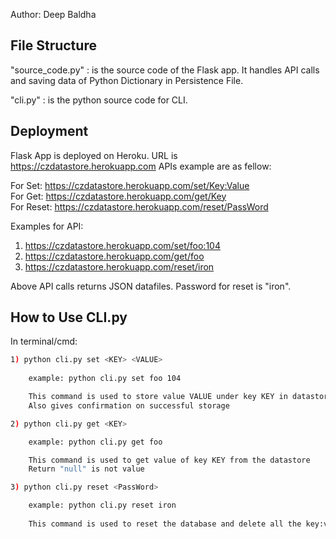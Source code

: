 Author: Deep Baldha

## File Structure

"source_code.py" :  is the source code of the Flask app. 
		    It handles API calls and saving data of Python Dictionary in Persistence File.
		    
"cli.py"         :  is the python source code for CLI.

## Deployment

Flask App is deployed on Heroku.
URL is https://czdatastore.herokuapp.com
APIs example are as fellow:

For Set: https://czdatastore.herokuapp.com/set/Key:Value <br>
For Get: https://czdatastore.herokuapp.com/get/Key <br>
For Reset: https://czdatastore.herokuapp.com/reset/PassWord

Examples for API:

1) https://czdatastore.herokuapp.com/set/foo:104
2) https://czdatastore.herokuapp.com/get/foo
3) https://czdatastore.herokuapp.com/reset/iron

Above API calls returns JSON datafiles.
Password for reset is "iron".

## How to Use CLI.py

In terminal/cmd:

```bash
1) python cli.py set <KEY> <VALUE>
	
	example: python cli.py set foo 104

	This command is used to store value VALUE under key KEY in datastore
	Also gives confirmation on successful storage
```
```bash	
2) python cli.py get <KEY>

	example: python cli.py get foo

	This command is used to get value of key KEY from the datastore
	Return "null" is not value
```
```bash	
3) python cli.py reset <PassWord>

	example: python cli.py reset iron
	
	This command is used to reset the database and delete all the key:value pairs from datastore
```
